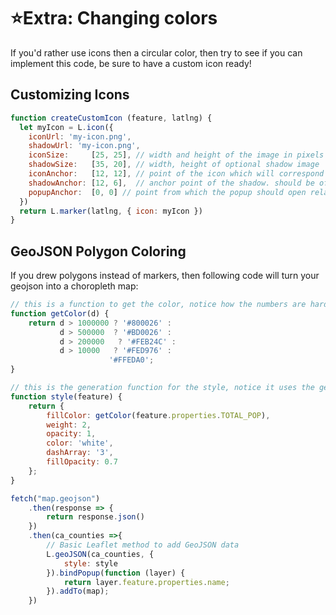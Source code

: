 # ⭐Extra: Changing colors

If you'd rather use icons then a circular color, then try to see if you can implement this code, be sure to have a custom icon ready!

## Customizing Icons

```js title="js/init.js"
function createCustomIcon (feature, latlng) {
  let myIcon = L.icon({
    iconUrl: 'my-icon.png',
    shadowUrl: 'my-icon.png',
    iconSize:     [25, 25], // width and height of the image in pixels
    shadowSize:   [35, 20], // width, height of optional shadow image
    iconAnchor:   [12, 12], // point of the icon which will correspond to marker's location
    shadowAnchor: [12, 6],  // anchor point of the shadow. should be offset
    popupAnchor:  [0, 0] // point from which the popup should open relative to the iconAnchor
  })
  return L.marker(latlng, { icon: myIcon })
}
```

## GeoJSON Polygon Coloring

If you drew polygons instead of markers, then following code will turn your geojson into a choropleth map:

```javascript
// this is a function to get the color, notice how the numbers are hard coded, who decides that?
function getColor(d) {
    return d > 1000000 ? '#800026' :
           d > 500000  ? '#BD0026' :
           d > 200000   ? '#FEB24C' :
           d > 10000   ? '#FED976' :
                      '#FFEDA0';
}

// this is the generation function for the style, notice it uses the getColor function
function style(feature) {
    return {
        fillColor: getColor(feature.properties.TOTAL_POP),
        weight: 2,
        opacity: 1,
        color: 'white',
        dashArray: '3',
        fillOpacity: 0.7
    };
}

fetch("map.geojson")
    .then(response => {
        return response.json()
    })
    .then(ca_counties =>{
        // Basic Leaflet method to add GeoJSON data
        L.geoJSON(ca_counties, {
            style: style
        }).bindPopup(function (layer) {
            return layer.feature.properties.name;
        }).addTo(map);
    })
```